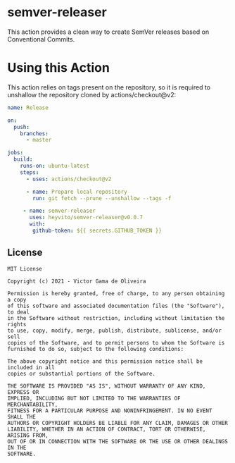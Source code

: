 # semver-releaser

This action provides a clean way to create SemVer 
releases based on Conventional Commits.

# Using this Action

This action relies on tags present on the repository, 
so it is required to unshallow the repository cloned by 
actions/checkout@v2:

```yaml
name: Release

on:
  push:
    branches:
      - master

jobs:
  build:
    runs-on: ubuntu-latest
    steps:
      - uses: actions/checkout@v2

      - name: Prepare local repository
        run: git fetch --prune --unshallow --tags -f

     - name: semver-releaser
       uses: heyvito/semver-releaser@v0.0.7
       with:
        github-token: ${{ secrets.GITHUB_TOKEN }}
```

## License

```
MIT License

Copyright (c) 2021 - Victor Gama de Oliveira

Permission is hereby granted, free of charge, to any person obtaining a copy
of this software and associated documentation files (the "Software"), to deal
in the Software without restriction, including without limitation the rights
to use, copy, modify, merge, publish, distribute, sublicense, and/or sell
copies of the Software, and to permit persons to whom the Software is
furnished to do so, subject to the following conditions:

The above copyright notice and this permission notice shall be included in all
copies or substantial portions of the Software.

THE SOFTWARE IS PROVIDED "AS IS", WITHOUT WARRANTY OF ANY KIND, EXPRESS OR
IMPLIED, INCLUDING BUT NOT LIMITED TO THE WARRANTIES OF MERCHANTABILITY,
FITNESS FOR A PARTICULAR PURPOSE AND NONINFRINGEMENT. IN NO EVENT SHALL THE
AUTHORS OR COPYRIGHT HOLDERS BE LIABLE FOR ANY CLAIM, DAMAGES OR OTHER
LIABILITY, WHETHER IN AN ACTION OF CONTRACT, TORT OR OTHERWISE, ARISING FROM,
OUT OF OR IN CONNECTION WITH THE SOFTWARE OR THE USE OR OTHER DEALINGS IN THE
SOFTWARE.
```
